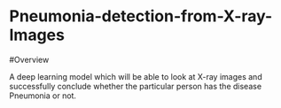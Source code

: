 # Pneumonia-detection-from-X-ray-Images

#Overview
<br>

A deep learning model which will be able to look at X-ray images and successfully conclude whether the particular person has the disease Pneumonia or not.
